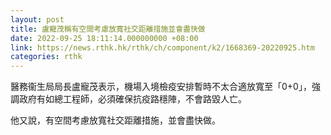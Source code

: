 ```yaml
---
layout: post
title: 盧寵茂稱有空間考慮放寬社交距離措施並會盡快做
date: 2022-09-25 18:11:14.000000000 +08:00
link: https://news.rthk.hk/rthk/ch/component/k2/1668369-20220925.htm
categories: rthk
---
```


醫務衞生局局長盧寵茂表示，機場入境檢疫安排暫時不太合適放寬至「0+0」，強調政府有如總工程師，必須確保抗疫路穩陣，不會路毀人亡。

他又說，有空間考慮放寬社交距離措施，並會盡快做。
